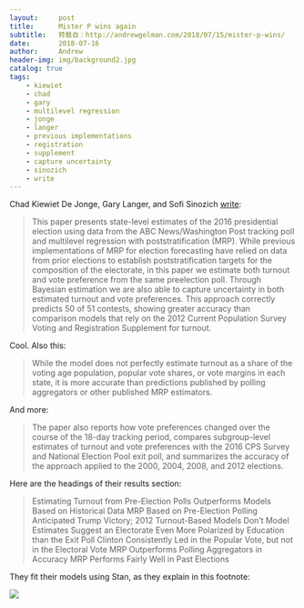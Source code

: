 ```yaml
---
layout:     post
title:      Mister P wins again
subtitle:   转载自：http://andrewgelman.com/2018/07/15/mister-p-wins/
date:       2018-07-16
author:     Andrew
header-img: img/background2.jpg
catalog: true
tags:
    - kiewiet
    - chad
    - gary
    - multilevel regression
    - jonge
    - langer
    - previous implementations
    - registration
    - supplement
    - capture uncertainty
    - sinozich
    - write
---
```




Chad Kiewiet De Jonge, Gary Langer, and Sofi Sinozich [write](https://academic.oup.com/poq/advance-article/doi/10.1093/poq/nfy023/5052272):

> This paper presents state-level estimates of the 2016 presidential election using data from the ABC News/Washington Post tracking poll and multilevel regression with poststratification (MRP). While previous implementations of MRP for election forecasting have relied on data from prior elections to establish poststratification targets for the composition of the electorate, in this paper we estimate both turnout and vote preference from the same preelection poll. Through Bayesian estimation we are also able to capture uncertainty in both estimated turnout and vote preferences. This approach correctly predicts 50 of 51 contests, showing greater accuracy than comparison models that rely on the 2012 Current Population Survey Voting and Registration Supplement for turnout.

Cool. Also this:

> While the model does not perfectly estimate turnout as a share of the voting age population, popular vote shares, or vote margins in each state, it is more accurate than predictions published by polling aggregators or other published MRP estimators.

And more:

> The paper also reports how vote preferences changed over the course of the 18-day tracking period, compares subgroup-level estimates of turnout and vote preferences with the 2016 CPS Survey and National Election Pool exit poll, and summarizes the accuracy of the approach applied to the 2000, 2004, 2008, and 2012 elections.

Here are the headings of their results section:

> Estimating Turnout from Pre-Election Polls Outperforms Models Based on Historical Data
MRP Based on Pre-Election Polling Anticipated Trump Victory; 2012 Turnout-Based Models Don’t
Model Estimates Suggest an Electorate Even More Polarized by Education than the Exit Poll
Clinton Consistently Led in the Popular Vote, but not in the Electoral Vote
MRP Outperforms Polling Aggregators in Accuracy
MRP Performs Fairly Well in Past Elections

They fit their models using Stan, as they explain in this footnote:

![](http://andrewgelman.com/wp-content/uploads/2018/07/Screen-Shot-2018-07-15-at-9.53.02-PM-1024x202.png)



